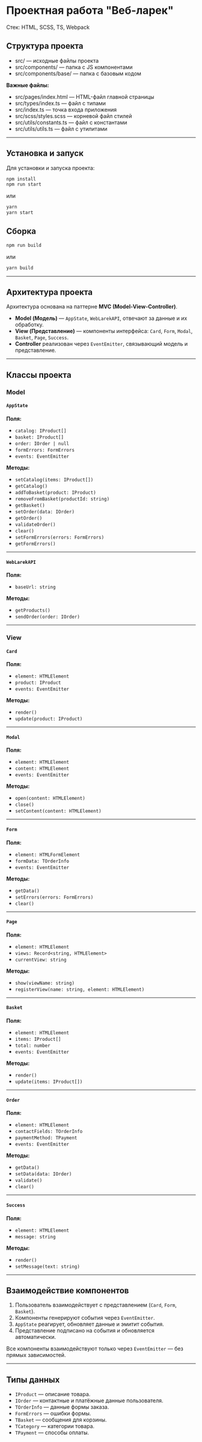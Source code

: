 # Проектная работа "Веб-ларек"

Стек: HTML, SCSS, TS, Webpack

## Структура проекта

- src/ — исходные файлы проекта
- src/components/ — папка с JS компонентами
- src/components/base/ — папка с базовым кодом

**Важные файлы:**

- src/pages/index.html — HTML-файл главной страницы
- src/types/index.ts — файл с типами
- src/index.ts — точка входа приложения
- src/scss/styles.scss — корневой файл стилей
- src/utils/constants.ts — файл с константами
- src/utils/utils.ts — файл с утилитами

---

## Установка и запуск

Для установки и запуска проекта:

```bash
npm install
npm run start
```

или

```bash
yarn
yarn start
```

## Сборка

```bash
npm run build
```

или

```bash
yarn build
```

---

## Архитектура проекта

Архитектура основана на паттерне **MVC (Model-View-Controller)**.

- **Model (Модель)** — `AppState`, `WebLarekAPI`, отвечают за данные и их обработку.
- **View (Представление)** — компоненты интерфейса: `Card`, `Form`, `Modal`, `Basket`, `Page`, `Success`.
- **Controller** реализован через `EventEmitter`, связывающий модель и представление.

---

## Классы проекта

### Model

#### `AppState`

**Поля:**
- `catalog: IProduct[]`
- `basket: IProduct[]`
- `order: IOrder | null`
- `formErrors: FormErrors`
- `events: EventEmitter`

**Методы:**
- `setCatalog(items: IProduct[])`
- `getCatalog()`
- `addToBasket(product: IProduct)`
- `removeFromBasket(productId: string)`
- `getBasket()`
- `setOrder(data: IOrder)`
- `getOrder()`
- `validateOrder()`
- `clear()`
- `setFormErrors(errors: FormErrors)`
- `getFormErrors()`

---

#### `WebLarekAPI`

**Поля:**
- `baseUrl: string`

**Методы:**
- `getProducts()`
- `sendOrder(order: IOrder)`

---

### View

#### `Card`

**Поля:**
- `element: HTMLElement`
- `product: IProduct`
- `events: EventEmitter`

**Методы:**
- `render()`
- `update(product: IProduct)`

---

#### `Modal`

**Поля:**
- `element: HTMLElement`
- `content: HTMLElement`
- `events: EventEmitter`

**Методы:**
- `open(content: HTMLElement)`
- `close()`
- `setContent(content: HTMLElement)`

---

#### `Form`

**Поля:**
- `element: HTMLFormElement`
- `formData: TOrderInfo`
- `events: EventEmitter`

**Методы:**
- `getData()`
- `setErrors(errors: FormErrors)`
- `clear()`

---

#### `Page`

**Поля:**
- `element: HTMLElement`
- `views: Record<string, HTMLElement>`
- `currentView: string`

**Методы:**
- `show(viewName: string)`
- `registerView(name: string, element: HTMLElement)`

---

#### `Basket`

**Поля:**
- `element: HTMLElement`
- `items: IProduct[]`
- `total: number`
- `events: EventEmitter`

**Методы:**
- `render()`
- `update(items: IProduct[])`

---

#### `Order`

**Поля:**
- `element: HTMLElement`
- `contactFields: TOrderInfo`
- `paymentMethod: TPayment`
- `events: EventEmitter`

**Методы:**
- `getData()`
- `setData(data: IOrder)`
- `validate()`
- `clear()`

---

#### `Success`

**Поля:**
- `element: HTMLElement`
- `message: string`

**Методы:**
- `render()`
- `setMessage(text: string)`

---

## Взаимодействие компонентов

1. Пользователь взаимодействует с представлением (`Card`, `Form`, `Basket`).
2. Компоненты генерируют события через `EventEmitter`.
3. `AppState` реагирует, обновляет данные и эмитит события.
4. Представление подписано на события и обновляется автоматически.

Все компоненты взаимодействуют только через `EventEmitter` — без прямых зависимостей.

---

## Типы данных

- `IProduct` — описание товара.
- `IOrder` — контактные и платёжные данные пользователя.
- `TOrderInfo` — данные формы заказа.
- `FormErrors` — ошибки формы.
- `TBasket` — сообщения для корзины.
- `TCategory` — категории товара.
- `TPayment` — способы оплаты.
